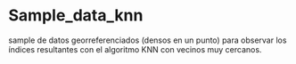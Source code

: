 # Sample_data_knn
sample de datos georreferenciados (densos en un punto)  para observar los índices resultantes con el algoritmo KNN con vecinos muy cercanos.
